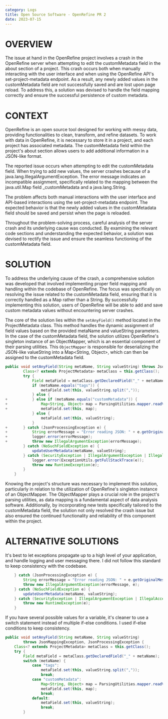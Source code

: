 ```yaml
---
category: Logs
title: Open Source Software - OpenRefine PR 2
date: 2023-07-15
---
```


# OVERVIEW
The issue at hand in the OpenRefine project involves a crash in the OpenRefine server when attempting to edit the customMetadata field in the about section of a project. This crash occurs both when manually interacting with the user interface and when using the OpenRefine API's set-project-metadata endpoint. As a result, any newly added values in the customMetadata field are not successfully saved and are lost upon page reload. To address this, a solution was devised to handle the field mapping correctly and ensure the successful persistence of custom metadata.

# CONTEXT
OpenRefine is an open source tool designed for working with messy data, providing functionalities to clean, transform, and refine datasets. To work with data in OpenRefine, it is necessary to store it in a project, and each project has associated metadata. The customMetadata field within the project's about section allows users to add additional information in a JSON-like format.

The reported issue occurs when attempting to edit the customMetadata field. When trying to add new values, the server crashes because of a java.lang.IllegalArgumentException. The error message indicates an incompatible assignment, specifically related to the mapping between the java.util.Map field _customMetadata and a java.lang.String.

The problem affects both manual interactions with the user interface and API-based interactions using the set-project-metadata endpoint. The expected behavior is that the newly added values in the customMetadata field should be saved and persist when the page is reloaded.

Throughout the problem-solving process, careful analysis of the server crash and its underlying cause was conducted. By examining the relevant code sections and understanding the expected behavior, a solution was devised to rectify the issue and ensure the seamless functioning of the customMetadata field.

# SOLUTION
To address the underlying cause of the crash, a comprehensive solution was developed that involved implementing proper field mapping and handling within the codebase of OpenRefine. The focus was specifically on resolving the issue related to the customMetadata field, ensuring that it is correctly handled as a Map rather than a String. By successfully implementing this solution, users of OpenRefine will be able to add and save custom metadata values without encountering server crashes.

The core of the solution lies within the `setAnyField()` method located in the ProjectMetadata class. This method handles the dynamic assignment of field values based on the provided metaName and valueString parameters. In the case of the customMetadata field, the solution utilizes OpenRefine's singleton instance of an ObjectMapper, which is an essential component of their parsing utilities. This `ObjectMapper` is responsible for deserializing the JSON-like valueString into a Map<String, Object>, which can then be assigned to the customMetadata field.

```java
public void setAnyField(String metaName, String valueString) throws JsonMappingException, JsonProcessingException {
        Class<? extends ProjectMetadata> metaClass = this.getClass();
        try {
            Field metaField = metaClass.getDeclaredField("_" + metaName);
            if (metaName.equals("tags")) {
                metaField.set(this, valueString.split(","));
            } else {
+           } else if (metaName.equals("customMetadata")) {
+               Map<String, Object> map = ParsingUtilities.mapper.readValue(valueString, HashMap.class);
+               metaField.set(this, map);
            } else {
                metaField.set(this, valueString);
            }
+       } catch (JsonProcessingException e) {
+           String errorMessage = "Error reading JSON: " + e.getOriginalMessage();
+           logger.error(errorMessage);
+           throw new IllegalArgumentException(errorMessage);
        } catch (NoSuchFieldException e) {
            updateUserMetadata(metaName, valueString);
        } catch (SecurityException | IllegalArgumentException | IllegalAccessException e) {
            logger.error(ExceptionUtils.getFullStackTrace(e));
            throw new RuntimeException(e);
        }
    }
```
Knowing the project's structure was necessary to implement this solution, particularly in relation to the utilization of OpenRefine's singleton instance of an ObjectMapper. The ObjectMapper plays a crucial role in the project's parsing utilities, as data mapping is a fundamental aspect of data analysis software. Additionally, by incorporating new tests specifically tailored to the customMetadata field, the solution not only resolved the crash issue but also ensured the continued functionality and reliability of this component within the project.

# ALTERNATIVE SOLUTIONS
It's best to let exceptions propagate up to a high level of your application, and handle logging and user messaging there. I did not follow this standard to keep consistency with the codebase.
``` java
    } catch (JsonProcessingException e) {
        String errorMessage = "Error reading JSON: " + e.getOriginalMessage();
        throw new IllegalArgumentException(errorMessage, e);
    } catch (NoSuchFieldException e) {
        updateUserMetadata(metaName, valueString);
    } catch (SecurityException | IllegalArgumentException | IllegalAccessException e) {
        throw new RuntimeException(e);
    }
```
If you have several possible values for a variable, it's cleaner to use a switch statement instead of multiple if-else conditions. I used if-else conditions to keep consistency.
``` java
public void setAnyField(String metaName, String valueString) 
        throws JsonMappingException, JsonProcessingException {
    Class<? extends ProjectMetadata> metaClass = this.getClass();
    try {
        Field metaField = metaClass.getDeclaredField("_" + metaName);
        switch (metaName) {
            case "tags":
                metaField.set(this, valueString.split(","));
                break;
            case "customMetadata":
                Map<String, Object> map = ParsingUtilities.mapper.readValue(valueString, HashMap.class);
                metaField.set(this, map);
                break;
            default:
                metaField.set(this, valueString);
                break;
        }
```

